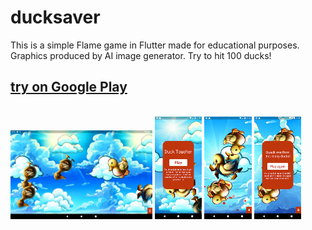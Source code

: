 # ducksaver

This is a simple Flame game in Flutter made for educational purposes. Graphics produced by AI image generator. Try to hit 100 ducks!

## [try on Google Play](https://play.google.com/store/apps/details?id=com.groznee.ducksaver)

<br>

<img src="docs/screen_4.webp" alt="Screenshot 4" width="45%" />

<img src="docs/screen_1.webp" alt="Screenshot 1" width="15%" />
<img src="docs/screen_2.webp" alt="Screenshot 2" width="15%" />
<img src="docs/screen_3.webp" alt="Screenshot 3" width="15%" />



